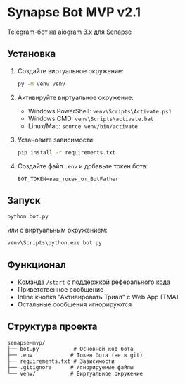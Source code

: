 # Synapse Bot MVP v2.1

Telegram-бот на aiogram 3.x для Senapse

## Установка

1. Создайте виртуальное окружение:
   ```bash
   py -m venv venv
   ```

2. Активируйте виртуальное окружение:
   - Windows PowerShell: `venv\Scripts\Activate.ps1`
   - Windows CMD: `venv\Scripts\activate.bat`
   - Linux/Mac: `source venv/bin/activate`

3. Установите зависимости:
   ```bash
   pip install -r requirements.txt
   ```

4. Создайте файл `.env` и добавьте токен бота:
   ```
   BOT_TOKEN=ваш_токен_от_BotFather
   ```

## Запуск

```bash
python bot.py
```

или с виртуальным окружением:

```bash
venv\Scripts\python.exe bot.py
```

## Функционал

- Команда `/start` с поддержкой реферального кода
- Приветственное сообщение
- Inline кнопка "Активировать Триал" с Web App (TMA)
- Остальные сообщения игнорируются

## Структура проекта

```
senapse-mvp/
├── bot.py           # Основной код бота
├── .env            # Токен бота (не в git)
├── requirements.txt # Зависимости
├── .gitignore      # Игнорируемые файлы
└── venv/           # Виртуальное окружение
```

